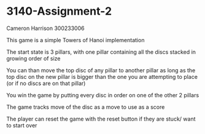 # 3140-Assignment-2
Cameron Harrison
300233006

This game is a simple Towers of Hanoi implementation

The start state is 3 pillars, with one pillar containing all the discs stacked in growing order of size

You can than move the top disc of any pillar to another pillar as long as the top disc on the new pillar is bigger than the one you are attempting to place (or if no discs are on that pillar)

You win the game by putting every disc in order on one of the other 2 pillars

The game tracks move of the disc as a move to use as a score

The player can reset the game with the reset button if they are stuck/ want to start over